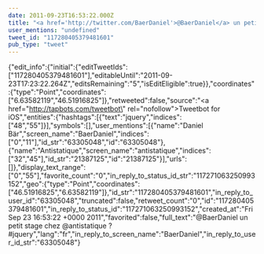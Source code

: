 ```yaml
---
date: 2011-09-23T16:53:22.000Z
title: "<a href='http://twitter.com/BaerDaniel'>@BaerDaniel</a> un petit stage chez <a href='http://twitter.com/antistatique'>@antistatique</a> ? #jquery″"
user_mentions: "undefined"
tweet_id: "117280405379481601"
pub_type: "tweet"
---
```

{"edit_info":{"initial":{"editTweetIds":["117280405379481601"],"editableUntil":"2011-09-23T17:23:22.264Z","editsRemaining":"5","isEditEligible":true}},"coordinates":{"type":"Point","coordinates":["6.63582119","46.51916825"]},"retweeted":false,"source":"<a href=\"http://tapbots.com/tweetbot\" rel=\"nofollow\">Tweetbot for iOS</a>","entities":{"hashtags":[{"text":"jquery","indices":["48","55"]}],"symbols":[],"user_mentions":[{"name":"Daniel Bär","screen_name":"BaerDaniel","indices":["0","11"],"id_str":"63305048","id":"63305048"},{"name":"Antistatique","screen_name":"antistatique","indices":["32","45"],"id_str":"21387125","id":"21387125"}],"urls":[]},"display_text_range":["0","55"],"favorite_count":"0","in_reply_to_status_id_str":"117271063250993152","geo":{"type":"Point","coordinates":["46.51916825","6.63582119"]},"id_str":"117280405379481601","in_reply_to_user_id":"63305048","truncated":false,"retweet_count":"0","id":"117280405379481601","in_reply_to_status_id":"117271063250993152","created_at":"Fri Sep 23 16:53:22 +0000 2011","favorited":false,"full_text":"@BaerDaniel un petit stage chez @antistatique ? #jquery","lang":"fr","in_reply_to_screen_name":"BaerDaniel","in_reply_to_user_id_str":"63305048"}
